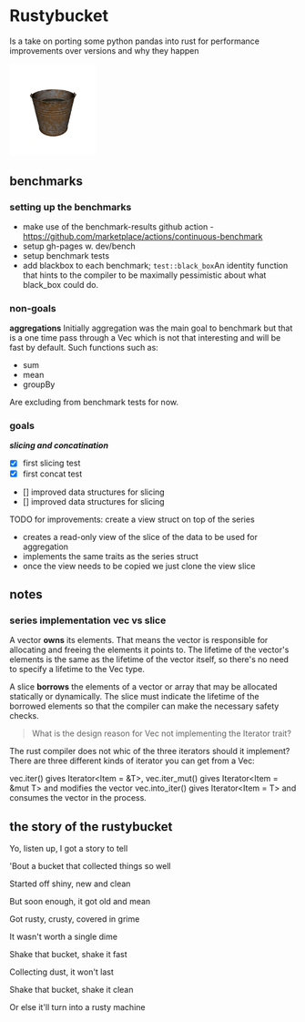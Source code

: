 # Rustybucket

Is a take on porting some python pandas into rust for performance improvements over versions and why they happen

<img src="./docs/rustybucket.png" width="30%" height="30%">

## benchmarks

### setting up the benchmarks
- make use of the benchmark-results github action - https://github.com/marketplace/actions/continuous-benchmark
- setup gh-pages w. dev/bench
- setup benchmark tests
- add blackbox to each benchmark; `test::black_box`An identity function that hints to the compiler to be maximally pessimistic about what black_box could do.

### non-goals

**aggregations**
Initially aggregation was the main goal to benchmark but that is a one time pass through a Vec<T> which is not that interesting and will be fast by default.
Such functions such as:
- sum
- mean
- groupBy

Are excluding from benchmark tests for now.

### goals

***slicing and concatination***
- [x] first slicing test
- [x] first concat test
- [] improved data structures for slicing
- [] improved data structures for slicing

TODO for improvements:
create a view struct on top of the series
- creates a read-only view of the slice of the data to be used for aggregation
- implements the same traits as the series struct
- once the view needs to be copied we just clone the view slice

## notes

### series implementation vec vs slice
A vector **owns** its elements. That means the vector is responsible for allocating and freeing the elements it points to. The lifetime of the vector's elements is the same as the lifetime of the vector itself, so there's no need to specify a lifetime to the Vec type.

A slice **borrows** the elements of a vector or array that may be allocated statically or dynamically. The slice must indicate the lifetime of the borrowed elements so that the compiler can make the necessary safety checks.

> What is the design reason for Vec not implementing the Iterator trait?

The rust compiler does not whic of the three iterators should it implement? There are three different kinds of iterator you can get from a Vec:

vec.iter() gives Iterator<Item = &T>,
vec.iter_mut() gives Iterator<Item = &mut T> and modifies the vector
vec.into_iter() gives Iterator<Item = T> and consumes the vector in the process.

## the story of the rustybucket
Yo, listen up, I got a story to tell

'Bout a bucket that collected things so well

Started off shiny, new and clean

But soon enough, it got old and mean

Got rusty, crusty, covered in grime

It wasn't worth a single dime

Shake that bucket, shake it fast

Collecting dust, it won't last

Shake that bucket, shake it clean

Or else it'll turn into a rusty machine